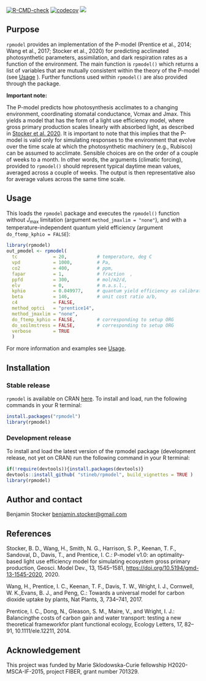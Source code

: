 [![R-CMD-check](https://github.com/geco-bern/rpmodel/workflows/R-CMD-check/badge.svg)](https://github.com/geco-bern/rpmodel/actions)
[![codecov](https://codecov.io/gh/bluegreen-labs/rpmodel/branch/master/graph/badge.svg?token=7bImDR3uCT)](https://codecov.io/gh/bluegreen-labs/rpmodel)
![](https://cranlogs.r-pkg.org/badges/grand-total/rpmodel) 

## Purpose

`rpmodel` provides an implementation of the P-model (Prentice et al., 2014; Wang et al., 2017; Stocker et al., 2020) for predicting acclimated photosynthetic parameters, assimilation, and dark respiration rates as a function of the environment. The main function is `rpmodel()` which returns a list of variables that are mutually consistent within the theory of the P-model (see [Usage](./articles/usage.html) ). Further functions used within `rpmodel()` are also provided through the package.

**Important note:**

The P-model predicts how photosynthesis acclimates to a changing environment, coordinating stomatal conductance, Vcmax and Jmax. This yields a model that has the form of a light use efficiency model, where gross primary production scales linearly with absorbed light, as described in [Stocker et al. 2020](https://doi.org/10.5194/gmd-13-1545-2020). It is important to note that this implies that the P-model is valid only for simulating responses to the environment that evolve over the time scale at which the photosynthetic machinery (e.g., Rubisco) can be assumed to acclimate. Sensible choices are on the order of a couple of weeks to a month. In other words, the arguments (climatic forcing), provided to `rpmodel()` should represent typical daytime mean values, averaged across a couple of weeks. The output is then representative also for average values across the same time scale.


## Usage

This loads the `rpmodel` package and executes the `rpmodel()` function without $J_{\text{max}}$ limitation (argument `method_jmaxlim = "none"`), and with a temperature-independent quantum yield efficiency (argument `do_ftemp_kphio = FALSE`):
```r
library(rpmodel)
out_pmodel <- rpmodel( 
  tc             = 20,           # temperature, deg C
  vpd            = 1000,         # Pa,
  co2            = 400,          # ppm,
  fapar          = 1,            # fraction  ,
  ppfd           = 300,          # mol/m2/d,
  elv            = 0,            # m.a.s.l.,
  kphio          = 0.049977,     # quantum yield efficiency as calibrated for setup ORG by Stocker et al. 2020 GMD,
  beta           = 146,          # unit cost ratio a/b,
  c4             = FALSE,
  method_optci   = "prentice14",
  method_jmaxlim = "none",
  do_ftemp_kphio = FALSE,        # corresponding to setup ORG
  do_soilmstress = FALSE,        # corresponding to setup ORG
  verbose        = TRUE
  )
```

For more information and examples see [Usage](articles/usage.html).

## Installation

### Stable release
`rpmodel` is available on CRAN [here](https://CRAN.R-project.org/package=rpmodel). To install and load, run the following commands in your R terminal:

```r
install.packages("rpmodel")
library(rpmodel)
```

### Development release
To install and load the latest version of the rpmodel package (development release, not yet on CRAN) run the following command in your R terminal:

```r
if(!require(devtools)){install.packages(devtools)}
devtools::install_github( "stineb/rpmodel", build_vignettes = TRUE )
library(rpmodel)
```

## Author and contact

Benjamin Stocker
benjamin.stocker@gmail.com

## References

Stocker, B. D., Wang, H., Smith, N. G., Harrison, S. P., Keenan, T. F., Sandoval, D., Davis, T., and Prentice, I. C.: P-model v1.0: an optimality-based light use efficiency model for simulating ecosystem gross primary production, Geosci. Model Dev., 13, 1545–1581, https://doi.org/10.5194/gmd-13-1545-2020, 2020.

Wang, H., Prentice, I. C., Keenan, T. F., Davis, T. W., Wright, I. J., Cornwell, W. K.,Evans, B. J., and Peng, C.:  Towards a universal model for carbon dioxide uptake by plants, Nat Plants, 3, 734–741, 2017.

Prentice,  I. C.,  Dong,  N.,  Gleason,  S. M.,  Maire,  V.,  and Wright,  I. J.:  Balancingthe costs of carbon gain and water transport:  testing a new theoretical frameworkfor  plant  functional  ecology, Ecology  Letters,  17,  82–91, 10.1111/ele.12211, 2014.

## Acknowledgement

This project was funded by Marie Sklodowska-Curie fellowship H2020-MSCA-IF-2015, project FIBER, grant number 701329. 
